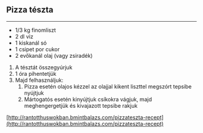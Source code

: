 ## Pizza tészta

------------------------------------------------------------------------------------------------------------------------

-   1/3 kg finomliszt
-   2 dl viz
-   1 kiskanál só
-   1 csipet por cukor
-   2 evőkanál olaj (vagy zsiradék)

1.  A tésztát összegyúrjuk
1.  1 óra pihentetjük
1.  Majd felhasználjuk:
    1.  Pizza esetén olajos kézzel az olajjal kikent liszttel megszórt tepsibe nyújtjuk
    1.  Mártogatós esetén kinyújtjuk csíkokra vágjuk, majd meghengergetjük és kivajazott tepsibe rakjuk

[http://rantotthuswokban.bmintbalazs.com/pizzateszta-recept](http://rantotthuswokban.bmintbalazs.com/pizzateszta-recept)

